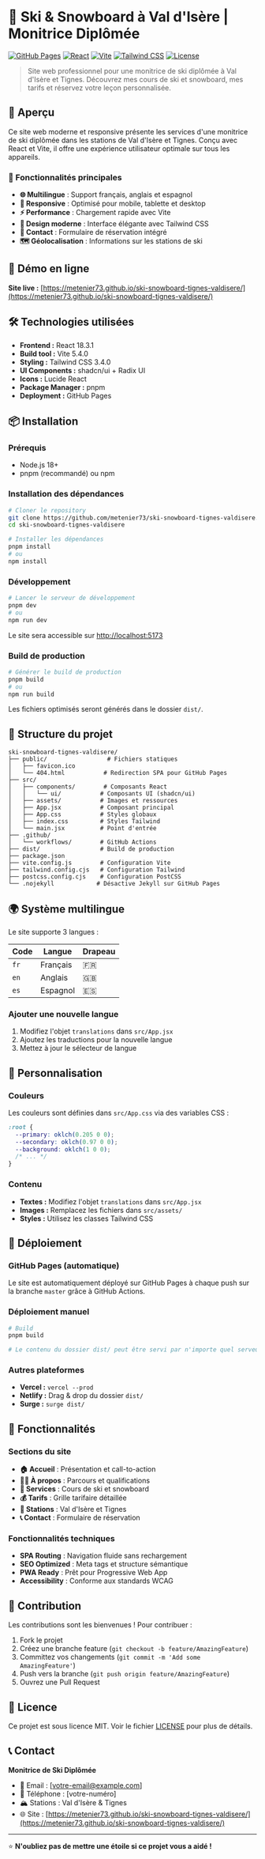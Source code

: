 # 🎿 Ski & Snowboard à Val d'Isère | Monitrice Diplômée

[![GitHub Pages](https://img.shields.io/badge/GitHub%20Pages-Live-brightgreen)](https://metenier73.github.io/ski-snowboard-tignes-valdisere/)
[![React](https://img.shields.io/badge/React-18.3.1-blue)](https://reactjs.org/)
[![Vite](https://img.shields.io/badge/Vite-5.4.0-646CFF)](https://vitejs.dev/)
[![Tailwind CSS](https://img.shields.io/badge/Tailwind%20CSS-3.4.0-38B2AC)](https://tailwindcss.com/)
[![License](https://img.shields.io/badge/License-MIT-green.svg)](LICENSE)

> Site web professionnel pour une monitrice de ski diplômée à Val d'Isère et Tignes. Découvrez mes cours de ski et snowboard, mes tarifs et réservez votre leçon personnalisée.

## 🌟 Aperçu

Ce site web moderne et responsive présente les services d'une monitrice de ski diplômée dans les stations de Val d'Isère et Tignes. Conçu avec React et Vite, il offre une expérience utilisateur optimale sur tous les appareils.

### 🎯 Fonctionnalités principales

- **🌐 Multilingue** : Support français, anglais et espagnol
- **📱 Responsive** : Optimisé pour mobile, tablette et desktop
- **⚡ Performance** : Chargement rapide avec Vite
- **🎨 Design moderne** : Interface élégante avec Tailwind CSS
- **📧 Contact** : Formulaire de réservation intégré
- **🗺️ Géolocalisation** : Informations sur les stations de ski

## 🚀 Démo en ligne

**Site live :** [https://metenier73.github.io/ski-snowboard-tignes-valdisere/](https://metenier73.github.io/ski-snowboard-tignes-valdisere/)

## 🛠️ Technologies utilisées

- **Frontend :** React 18.3.1
- **Build tool :** Vite 5.4.0
- **Styling :** Tailwind CSS 3.4.0
- **UI Components :** shadcn/ui + Radix UI
- **Icons :** Lucide React
- **Package Manager :** pnpm
- **Deployment :** GitHub Pages

## 📦 Installation

### Prérequis

- Node.js 18+ 
- pnpm (recommandé) ou npm

### Installation des dépendances

```bash
# Cloner le repository
git clone https://github.com/metenier73/ski-snowboard-tignes-valdisere.git
cd ski-snowboard-tignes-valdisere

# Installer les dépendances
pnpm install
# ou
npm install
```

### Développement

```bash
# Lancer le serveur de développement
pnpm dev
# ou
npm run dev
```

Le site sera accessible sur [http://localhost:5173](http://localhost:5173)

### Build de production

```bash
# Générer le build de production
pnpm build
# ou
npm run build
```

Les fichiers optimisés seront générés dans le dossier `dist/`.

## 📁 Structure du projet

```
ski-snowboard-tignes-valdisere/
├── public/                 # Fichiers statiques
│   ├── favicon.ico
│   └── 404.html           # Redirection SPA pour GitHub Pages
├── src/
│   ├── components/        # Composants React
│   │   └── ui/           # Composants UI (shadcn/ui)
│   ├── assets/           # Images et ressources
│   ├── App.jsx           # Composant principal
│   ├── App.css           # Styles globaux
│   ├── index.css         # Styles Tailwind
│   └── main.jsx          # Point d'entrée
├── .github/
│   └── workflows/        # GitHub Actions
├── dist/                 # Build de production
├── package.json
├── vite.config.js        # Configuration Vite
├── tailwind.config.cjs   # Configuration Tailwind
├── postcss.config.cjs    # Configuration PostCSS
└── .nojekyll            # Désactive Jekyll sur GitHub Pages
```

## 🌍 Système multilingue

Le site supporte 3 langues :

| Code | Langue | Drapeau |
|------|--------|---------|
| `fr` | Français | 🇫🇷 |
| `en` | Anglais | 🇬🇧 |
| `es` | Espagnol | 🇪🇸 |

### Ajouter une nouvelle langue

1. Modifiez l'objet `translations` dans `src/App.jsx`
2. Ajoutez les traductions pour la nouvelle langue
3. Mettez à jour le sélecteur de langue

## 🎨 Personnalisation

### Couleurs

Les couleurs sont définies dans `src/App.css` via des variables CSS :

```css
:root {
  --primary: oklch(0.205 0 0);
  --secondary: oklch(0.97 0 0);
  --background: oklch(1 0 0);
  /* ... */
}
```

### Contenu

- **Textes :** Modifiez l'objet `translations` dans `src/App.jsx`
- **Images :** Remplacez les fichiers dans `src/assets/`
- **Styles :** Utilisez les classes Tailwind CSS

## 🚀 Déploiement

### GitHub Pages (automatique)

Le site est automatiquement déployé sur GitHub Pages à chaque push sur la branche `master` grâce à GitHub Actions.

### Déploiement manuel

```bash
# Build
pnpm build

# Le contenu du dossier dist/ peut être servi par n'importe quel serveur web
```

### Autres plateformes

- **Vercel :** `vercel --prod`
- **Netlify :** Drag & drop du dossier `dist/`
- **Surge :** `surge dist/`

## 📱 Fonctionnalités

### Sections du site

- **🏠 Accueil** : Présentation et call-to-action
- **👩‍🏫 À propos** : Parcours et qualifications
- **🎿 Services** : Cours de ski et snowboard
- **💰 Tarifs** : Grille tarifaire détaillée
- **📍 Stations** : Val d'Isère et Tignes
- **📞 Contact** : Formulaire de réservation

### Fonctionnalités techniques

- **SPA Routing** : Navigation fluide sans rechargement
- **SEO Optimized** : Meta tags et structure sémantique
- **PWA Ready** : Prêt pour Progressive Web App
- **Accessibility** : Conforme aux standards WCAG

## 🤝 Contribution

Les contributions sont les bienvenues ! Pour contribuer :

1. Fork le projet
2. Créez une branche feature (`git checkout -b feature/AmazingFeature`)
3. Committez vos changements (`git commit -m 'Add some AmazingFeature'`)
4. Push vers la branche (`git push origin feature/AmazingFeature`)
5. Ouvrez une Pull Request

## 📄 Licence

Ce projet est sous licence MIT. Voir le fichier [LICENSE](LICENSE) pour plus de détails.

## 📞 Contact

**Monitrice de Ski Diplômée**
- 📧 Email : [votre-email@example.com]
- 📱 Téléphone : [votre-numéro]
- 🏔️ Stations : Val d'Isère & Tignes
- 🌐 Site : [https://metenier73.github.io/ski-snowboard-tignes-valdisere/](https://metenier73.github.io/ski-snowboard-tignes-valdisere/)

---

⭐ **N'oubliez pas de mettre une étoile si ce projet vous a aidé !**